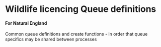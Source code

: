 # Wildlife licencing Queue definitions

#### For Natural England

Common queue definitions and create functions - in order that queue specifics may be shared between processes

